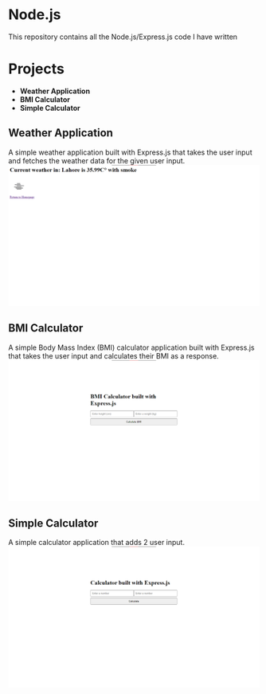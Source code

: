 # Node.js

This repository contains all the Node.js/Express.js code I have written

# Projects

- **Weather Application**
- **BMI Calculator**
- **Simple Calculator**

## Weather Application

A simple weather application built with Express.js that takes the user input and fetches the weather data for the given user input.
![weather application snapshot](assets/weather-app.png)

## BMI Calculator

A simple Body Mass Index (BMI) calculator application built with Express.js that takes the user input and calculates their BMI as a response.
![BMI calculator snapshot](assets/bmi-calculator.png)

## Simple Calculator

A simple calculator application that adds 2 user input.
![calculator snapshot](assets/calculator.png)